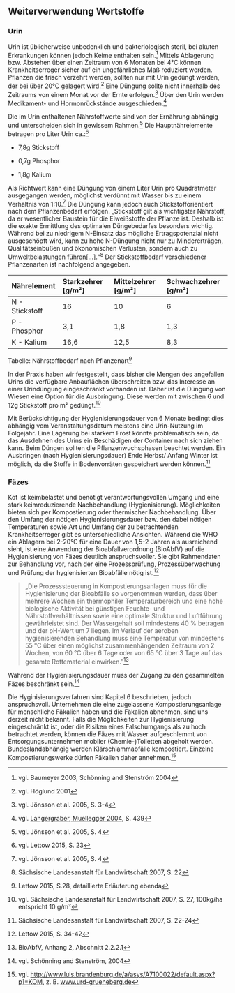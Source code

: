 ## Weiterverwendung Wertstoffe

### Urin

Urin ist üblicherweise unbedenklich und bakteriologisch steril, bei akuten Erkrankungen können jedoch Keime enthalten sein.[^1] Mittels Ablagerung bzw. Abstehen über einen Zeitraum von 6 Monaten bei 4°C können Krankheitserreger sicher auf ein ungefährliches Maß reduziert werden. Pflanzen die frisch verzehrt werden, sollten nur mit Urin gedüngt werden, der bei über 20°C gelagert wird.[^2] Eine Düngung sollte nicht innerhalb des Zeitraums von einem Monat vor der Ernte erfolgen.[^3] Über den Urin werden Medikament- und Hormonrückstände ausgeschieden.[^4]

Die im Urin enthaltenen Nährstoffwerte sind von der Ernährung abhängig und unterscheiden sich in gewissem Rahmen.[^5] Die Hauptnährelemente betragen pro Liter Urin ca.:[^6]

* 7,8g Stickstoff

* 0,7g Phosphor

* 1,8g Kalium

Als Richtwert kann eine Düngung von einem Liter Urin pro Quadratmeter ausgegangen werden, möglichst verdünnt mit Wasser bis zu einem Verhältnis von 1:10.[^7] Die Düngung kann jedoch auch Stickstofforientiert nach dem Pflanzenbedarf erfolgen. „Stickstoff gilt als wichtigster Nährstoff, da er wesentlicher Baustein für die Eiweißstoffe der Pflanze ist. Deshalb ist die exakte Ermittlung des optimalen Düngebedarfes besonders wichtig. Während bei zu niedrigem N-Einsatz das mögliche Ertragspotenzial nicht ausgeschöpft wird, kann zu hohe N-Düngung nicht nur zu Mindererträgen, Qualitätseinbußen und ökonomischen Verlusten, sondern auch zu Umweltbelastungen führen\[…\].“[^8] Der Stickstoffbedarf verschiedener Pflanzenarten ist nachfolgend angegeben.

| Nährelement | Starkzehrer \[g/m²\] | Mittelzehrer \[g/m²\] | Schwachzehrer \[g/m²\] |
| :--- | :--- | :--- | :--- |
| N - Stickstoff | 16 | 10 | 6 |
| P - Phosphor | 3,1 | 1,8 | 1,3 |
| K - Kalium | 16,6 | 12,5 | 8,3 |

Tabelle: Nährstoffbedarf nach Pflanzenart[^9]

In der Praxis haben wir festgestellt, dass bisher die Mengen des angefallen Urins die verfügbare Anbauflächen überschreiten bzw. das Interesse an einer Urindüngung eingeschränkt vorhanden ist. Daher ist die Düngung von Wiesen eine Option für die Ausbringung. Diese werden mit zwischen 6 und 12g Stickstoff pro m² gedüngt.[^10]

Mit Berücksichtigung der Hygienisierungsdauer von 6 Monate bedingt dies abhängig vom Veranstaltungsdatum meistens eine Urin-Nutzung im Folgejahr. Eine Lagerung bei starkem Frost könnte problematisch sein, da das Ausdehnen des Urins ein Beschädigen der Container nach sich ziehen kann. Beim Düngen sollten die Pflanzenwuchsphasen beachtet werden. Ein Ausbringen \(nach Hygienisierungsdauer\) Ende Herbst/ Anfang Winter ist möglich, da die Stoffe in Bodenvorräten gespeichert werden können.[^11]

### Fäzes

Kot ist keimbelastet und benötigt verantwortungsvollen Umgang und eine stark keimreduzierende Nachbehandlung \(Hygienisierung\). Möglichkeiten bieten sich per Kompostierung oder thermischer Nachbehandlung. Über den Umfang der nötigen Hygienisierungsdauer bzw. den dabei nötigen Temperaturen sowie Art und Umfang der zu betrachtenden Krankheitserreger gibt es unterschiedliche Ansichten. Während die WHO ein Ablagern bei 2-20°C für eine Dauer von 1,5-2 Jahren als ausreichend sieht, ist eine Anwendung der Bioabfallverordnung \(BioAbfV\) auf die Hygienisierung von Fäzes deutlich anspruchsvoller. Sie gibt Rahmendaten zur Behandlung vor, nach der eine Prozessprüfung, Prozessüberwachung und Prüfung der hygienisierten Bioabfälle nötig ist.[^12]

> „Die Prozesssteuerung in Kompostierungsanlagen muss für die Hygienisierung der Bioabfälle so vorgenommen werden, dass über mehrere Wochen ein thermophiler Temperaturbereich und eine hohe biologische Aktivität bei günstigen Feuchte- und Nährstoffverhältnissen sowie eine optimale Struktur und Luftführung gewährleistet sind. Der Wassergehalt soll mindestens 40 % betragen und der pH-Wert um 7 liegen. Im Verlauf der aeroben hygienisierenden Behandlung muss eine Temperatur von mindestens 55 °C über einen möglichst zusammenhängenden Zeitraum von 2 Wochen, von 60 °C über 6 Tage oder von 65 °C über 3 Tage auf das gesamte Rottematerial einwirken.”[^13]

Während der Hygienisierungsdauer muss der Zugang zu den gesammelten Fäzes beschränkt sein.[^14]

Die Hyginisierungsverfahren sind Kapitel 6 beschrieben, jedoch anspruchsvoll. Unternehmen die eine zugelassene Kompostierungsanlage für menschliche Fäkalien haben und die Fäkalien abnehmen, sind uns derzeit nicht bekannt. Falls die Möglichkeiten zur Hygienisierung eingeschränkt ist, oder die Risiken eines Falschumgangs als zu hoch betrachtet werden, können die Fäzes mit Wasser aufgeschlemmt von Entsorgungsunternehmen mobiler \(Chemie-\)Toiletten abgeholt werden. Bundeslandabhängig werden Klärschlammabfälle kompostiert. Einzelne Kompostierungswerke dürfen Fäkalien daher annehmen.[^15]

[^1]: vgl. Baumeyer 2003, Schönning and Stenström 2004

[^2]: vgl. Höglund 2001

[^3]: vgl. Jönsson et al. 2005, S. 3-4

[^4]: vgl. [Langergraber, Muellegger 2004](http://citeseerx.ist.psu.edu/viewdoc/download?doi=10.1.1.476.8593&rep=rep1&type=pdf), S. 439

[^5]: vgl. Jönsson et al. 2005, S. 4

[^6]: vgl. Lettow 2015, S. 23

[^7]:  vgl. Jönsson et al. 2005, S. 4

[^8]: Sächsische Landesanstalt für Landwirtschaft 2007, S. 22

[^9]: Lettow 2015, S.28, detaillierte Erläuterung ebenda

[^10]: vgl. Sächsische Landesanstalt für Landwirtschaft 2007, S. 27, 100kg/ha entspricht 10 g/m²

[^11]: Sächsische Landesanstalt für Landwirtschaft 2007, S. 22-24

[^12]: Lettow 2015, S. 34-42

[^13]: BioAbfV, Anhang 2, Abschnitt 2.2.2.1

[^14]: vgl. Schönning and Stenström, 2004

[^15]: vgl. http://www.luis.brandenburg.de/a/asys/A7100022/default.aspx?p1=KOM, z. B. www.urd-grueneberg.de


